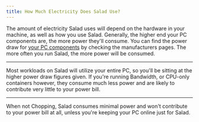 ```yaml
---
title: How Much Electricity Does Salad Use?
---
```


The amount of electricity Salad uses will depend on the hardware in your machine, as well as how you use
Salad. Generally, the higher end your PC components are, the more power they'll consume. You can find the power draw for
[your PC components](/docs/Guides/Your-PC/118-how-to-find-your-gpu-or-cpu) by checking the manufacturers pages. The more
often you run Salad, the more power will be consumed.

---

Most workloads on Salad will utilize your entire PC, so you'll be sitting at the higher power draw figures given. If
you're running Bandwidth, or CPU-only containers however, they consume much less power and are likely to contribute very
little to your power bill.

---

When not Chopping, Salad consumes minimal power and won't contribute to your power bill at all, unless you're keeping
your PC online just for Salad.
